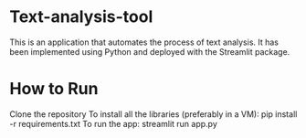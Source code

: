 # Text-analysis-tool
This is an application that automates the process of text analysis. It has been implemented using Python and deployed with the Streamlit package.
# How to Run
Clone the repository
To install all the libraries (preferably in a VM): pip install -r requirements.txt
To run the app: streamlit run app.py
